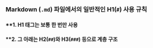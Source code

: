 
### **Markdown (`.md`) 파일에서의 일반적인 H1(`#`) 사용 규칙**

#### **1. H1 태그는 보통 한 번만 사용

#### **2. 그 아래는 H2(`##`)와 H3(`###`) 등으로 계층 구조


